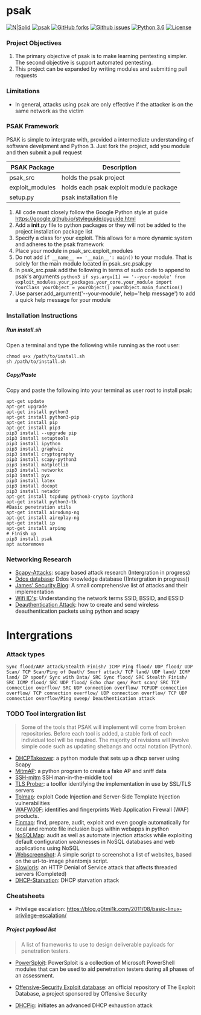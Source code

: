 # psak  

[![N|Solid](https://www.python.org/static/community_logos/python-powered-w-100x40.png)](https://nodesource.com/products/nsolid)
[![psak](https://img.shields.io/badge/PSAK-Open--Source-000000.svg)](https://github.com/Syslog777/psak/) [![GitHub forks](https://img.shields.io/github/forks/Syslog777/psak.svg)](https://github.com/Syslog777/psak/network) [![Github issues](https://img.shields.io/github/issues/Syslog777/psak.svg)](https://github.com/Syslog777/psak/issues) [![Python 3.6](https://img.shields.io/badge/Python-3.6-00BFFF.svg)](https://www.python.org/downloads/release/python-363/) [![License](https://img.shields.io/github/license/Syslog777/psak.svg)](https://github.com/Syslog777/psak/blob/Release-0.5/LICENSE)


### Project Objectives
 1. The primary objective of psak is to make learning pentesting
 simpler. The second objective is support automated pentesting.
 2. This project can be expanded by writing modules and submitting
  pull requests
  
### Limitations
- In general, attacks using psak are only effective if the attacker
is on the same network as the victim
 
 ### PSAK Framework
PSAK is simple to intergrate with, provided a intermediate
understanding of software develpment and Python 3. Just fork the
project, add you module and then submit a pull request

PSAK Package  | Description
------------- | -------------
psak_src | holds the psak project
exploit_modules | holds each psak exploit module package
setup.py | psak installation file 

1. All code must closely follow the Google Python style at 
guide https://google.github.io/styleguide/pyguide.html
2. Add a __init__.py file to python packages or they will not be added to the 
project installation package list
3. Specify a class for your exploit. This allows for a more dynamic system and adheres to
the psak framework
4. Place your module in psak_src.exploit_modules
5. Do not add ```if __name__ == '__main__':
    main()``` to your module. That is solely for the main module located in psak_src.psak.py
6. In psak_src.psak add the following in terms of sudo code to append to psak's arguments
`python3
 if sys.argv[1] == '--your-module'
    from exploit_modules.your_packages.your_core.your_module import YourClass
    yourObject = yourObject()
    yourObject.main_function()
` 
7. Use parser.add_argument('--your-module', help='help message') to add
a quick help message for your module
 
### Installation Instructions
##### Run install.sh
Open a terminal and type the following while running as the root user:
```
chmod u+x /path/to/install.sh
sh /path/to/install.sh
```

##### Copy/Paste
Copy and paste the following into your terminal as user root
to install psak:
```
apt-get update
apt-get upgrade
apt-get install python3
apt-get install python3-pip
apt-get install pip
apt-get install pip3
pip3 install --upgrade pip
pip3 install setuptools
pip3 install ipython
pip3 install graphviz
pip3 install cryptography
pip3 install scapy-python3
pip3 install matplotlib
pip3 install networkx
pip3 install pyx
pip3 install latex
pip3 install docopt
pip3 install netaddr
apt-get install tcpdump python3-crypto ipython3
apt-get install python3-tk
#Basic penetration utils
apt-get install airodump-ng
apt-get install aireplay-ng
apt-get install ip
apt-get install arping
# Finish up
pip3 install psak
apt autoremove
```

### Networking Research
  - [Scapy-Attacks][Scapy-Attacks]: scapy based attack research (Intergration in progress)
  - [Ddos database][ddosd]: Ddos knowledge database ((Intergration in progress))
  - [James' Security Blog][jsb]: A small comprehensive list of attacks and their implementation
  - [Wifi ID's][juniper]: Understanding the network terms SSID, BSSID, and ESSID 
  - [Deauthentication Attack][deauth]: how to create and send 
  wireless deauthentication packets using python and scapy

# Intergrations 
### Attack types
`
 Sync flood/ARP attack/Stealth Finish/ ICMP Ping flood/ UDP flood/
 UDP Scan/ TCP Scan/Ping of Death/ Smurf attack/ TCP land/
 UDP land/ ICMP land/ IP spoof/ Sync with Data/ SRC Sync flood/
 SRC Stealth Finish/ SRC ICMP flood/ SRC UDP flood/ Echo char gen/
 Port scan/ SRC TCP connection overflow/ SRC UDP connection overflow/
 TCPUDP connection overflow/ TCP connection overflow/
 UDP connection overflow/ TCP UDP connection overflow/Ping sweep/
 Deauthentication attack
`

### TODO Tool intergration list

> Some of the tools that PSAK will implement will come from broken repositories. Before each tool is added, a stable fork of each individual tool will be required.
The majority of revisions will involve simple code such as updating shebangs and octal notation (Python).
  - [DHCPTakeover][dhcpTake]: a python module that sets up a dhcp server using Scapy
  - [MitmAP][mitmAP]: a python program to create a fake AP and sniff data
  - [SSH-mitm][sshMitm] SSH man-in-the-middle tool 
  - [TLS Prober][tlsprober]: a toolfor identifying the implementation in use by SSL/TLS servers
  - [Tplmap][tplMap]: exploit Code Injection and Server-Side Template Injection vulnerabilities
  - [WAFW00F][waf]: identifies and fingerprints Web Application Firewall (WAF) products.
  - [Finmap][finmap]: find, prepare, audit, exploit and even google automatically for local and remote file inclusion bugs within webapps in python
  - [NoSQLMap][NoSql]: audit as well as automate injection attacks while exploiting default configuration weaknesses in NoSQL databases and web applications using NoSQL
  - [Webscreenshot][webscrnshot]: A simple script to screenshot a list of websites, based on the url-to-image phantomjs script.
  - [Slowloris][slowloris]: an HTTP Denial of Service attack that affects threaded servers (Completed)
  - [DHCP-Starvation][DHCP-starvation]: DHCP starvation attack 
  
### Cheatsheets 
    
- Privilege escalation:  https://blog.g0tmi1k.com/2011/08/basic-linux-privilege-escalation/

##### Project payload list
> A list of frameworks to use to design deliverable payloads for penetration testers. 
- [PowerSploit][powersploit]: PowerSploit is a collection of Microsoft PowerShell modules that can be used to aid penetration testers during all phases of an assessment.
- [Offensive-Security Exploit database][exploit-database]: an official repository of The Exploit Database, a project sponsored by Offensive Security
- [DHCPig][dhcpig]: initiates an advanced DHCP exhaustion attack

   [ddosd]: <https://security.radware.com/ddos-knowledge-center/ddospedia/>
   [dhcpTake]: <https://github.com/david415/dhcptakeover>
   [powersploit]: <https://github.com/PowerShellMafia/PowerSploit>
   [waf]: <https://github.com/EnableSecurity/wafw00f>
   [tplMap]: <https://github.com/epinna/tplmap>
   [mitmAP]: <https://github.com/xdavidhu/mitmAP>
   [sshMitm]: <https://github.com/jtesta/ssh-mitm>
   [tlsprober]: <https://github.com/WestpointLtd/tls_prober>
   [finmap]: <https://github.com/kurobeats/fimap>
   [NoSql]: <https://github.com/codingo/NoSQLMap>
   [webscrnshot]: <https://github.com/maaaaz/webscreenshot>
   [exploit-database]: <https://github.com/offensive-security/exploit-database>
   [dhcpig]: <https://github.com/kamorin/DHCPig>
   [slowloris]: <https://github.com/gkbrk/slowloris>
   [DHCP-starvation]: <http://cabeggar.github.io/2016/02/21/DHCP-starvation-with-ScaPy/>
   [Scapy-Attacks]: <http://www.secdev.org/conf/scapy_csw05.pdf>
   [jsb]: <http://jamesdotcom.com/?p=264>
   [juniper]: <https://www.juniper.net/documentation/en_US/junos-space-apps/network-director2.0/topics/concept/wireless-ssid-bssid-essid.html>
   [deauth]: <http://www.bitforestinfo.com/2017/06/how-to-create-and-send-wireless-deauthentication-packets-using-python-and-scapy.html>
